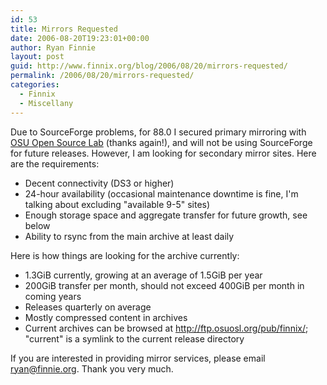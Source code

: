 ```yaml
---
id: 53
title: Mirrors Requested
date: 2006-08-20T19:23:01+00:00
author: Ryan Finnie
layout: post
guid: http://www.finnix.org/blog/2006/08/20/mirrors-requested/
permalink: /2006/08/20/mirrors-requested/
categories:
  - Finnix
  - Miscellany
---
```

Due to SourceForge problems, for 88.0 I secured primary mirroring with [OSU Open Source Lab](http://osuosl.org/) (thanks again!), and will not be using SourceForge for future releases. However, I am looking for secondary mirror sites. Here are the requirements:

  * Decent connectivity (DS3 or higher)
  * 24-hour availability (occasional maintenance downtime is fine, I'm talking about excluding "available 9-5" sites)
  * Enough storage space and aggregate transfer for future growth, see below
  * Ability to rsync from the main archive at least daily

Here is how things are looking for the archive currently:

  * 1.3GiB currently, growing at an average of 1.5GiB per year
  * 200GiB transfer per month, should not exceed 400GiB per month in coming years
  * Releases quarterly on average
  * Mostly compressed content in archives
  * Current archives can be browsed at <http://ftp.osuosl.org/pub/finnix/>; "current" is a symlink to the current release directory

If you are interested in providing mirror services, please email ryan@finnie.org. Thank you very much.
